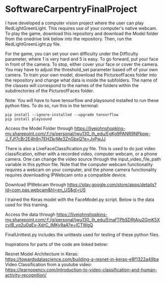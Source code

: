 # SoftwareCarpentryFinalProject

I have developed a computer vision project where the user can play RedLightGreenLight. This requires use of your computer's native webcam.
To play the game, download this repository and download the Model folder from the onedrive link below into the repository. Then, run the RedLightGreenLight.py file.

For the game, you can set your own difficulty under the Difficulty parameter, where 1 is very hard and 5 is easy. To go forward, put your face in front of the camera. To stop, either cover your face or cover the camera. You may have to adjust the threshold_set parameter based off of your own camera.
To train your own model, download the PictureofFaces folder into the repository and change what data is inside the subfolders. The name of the classes will correspond to the names of the folders within the subdirectories of the PictureofFaces folder.

Note: You will have to have tensorflow and playsound installed to run these python files. To do so, run this in the terminal:

```
pip install --ignore-installed --upgrade tensorflow
pip install playsound
```

Access the Model Folder through
https://livejohnshopkins-my.sharepoint.com/:f:/g/personal/jwu130_jh_edu/EgKg9PANR9NPkpw-J_FJf7cBr2E4h9n7EHZkrMe3ZnGbxQ?e=JvPwJJ

There is also a LiveFaceClassification.py file. This is used to do just video classification, either with a recorded video, computer webcam, or a phone camera. One can change the video source through the input_video_file_path variable in this python file. Note that the computer webcam functionality requires a webcam on your computer, and the phone camera functionality requires downloading IPWebcam onto a compatible device.

Download IPWebcam through
https://play.google.com/store/apps/details?id=com.pas.webcam&hl=en_US&gl=US

I trained the Keras model with the FaceModel.py script. Below is the data used for this training.

Access the data through
https://livejohnshopkins-my.sharepoint.com/:f:/g/personal/jwu130_jh_edu/EmafTPbSDRtAiu2GmK5XcyIB_yq2u0qEx-XdrC_iMKy9aA?e=lCTWgQ

FinalUnittest.py includes the unittests used for testing of these python files.



Inspirations for parts of the code are linked below:

Resnet Model Architecture in Keras: https://towardsdatascience.com/building-a-resnet-in-keras-e8f1322a49ba
Video Classification from a youtube video: https://learnopencv.com/introduction-to-video-classification-and-human-activity-recognition/

